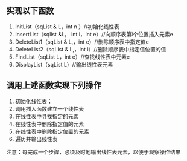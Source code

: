 ## 实现以下函数

1. InitList（sqList & L，int n ）//初始化线性表
2. InsertList（sqlist &L， int i，int e）//向顺序表第i个位置插入元素e
3. DeleteList1（sqList & L,，int e）//删除顺序表中指定值e
4. DeleteList2（sqList & L,，int i）//删除顺序表中指定值位置的值
5. FindList（sqList  L，int e）//查找线性表中元素e
6. DisplayList（sqList  L）//输出线性表元素

## 调用上述函数实现下列操作

1. 初始化线性表；
2. 调用插入函数建立一个线性表
3. 在线性表中寻找指定的元素
4. 在线性表中删除指定值的元素
5. 在线性表中删除指定位置的元素
6. 遍历并输出线性表

注意：每完成一个步骤，必须及时地输出线性表元素，以便于观察操作结果

